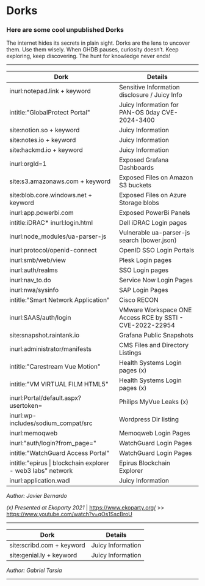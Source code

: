 # Dorks
### Here are some cool unpublished Dorks
The internet hides its secrets in plain sight. Dorks are the lens to uncover them. Use them wisely.
When GHDB pauses, curiosity doesn’t. Keep exploring, keep discovering. The hunt for knowledge never ends!

------------------------------------------------------------------------------

| Dork          | Details       |
| ------------- |-------------|
| inurl:notepad.link + keyword    | Sensitive Information disclosure / Juicy Info|
| intitle:"GlobalProtect Portal"    | Juicy Information for PAN-OS 0day CVE-2024-3400|
| site:notion.so + keyword    | Juicy Information |
| site:notes.io + keyword     | Juicy Information |
| site:hackmd.io + keyword    | Juicy Information |
| inurl:orgId=1  | Exposed Grafana Dashboards |
| site:s3.amazonaws.com + keyword   | Exposed Files on Amazon S3 buckets |
| site:blob.core.windows.net + keyword   | Exposed Files on Azure Storage blobs |
| inurl:app.powerbi.com   | Exposed PowerBi Panels |
| intitle:iDRAC* inurl:login.html    | Dell iDRAC Login pages |
| inurl:node_modules/ua-parser-js    | Vulnerable ua-parser-js search (bower.json) |
| inurl:protocol/openid-connect      | OpenID SSO Login Portals |
| inurl:smb/web/view   | Plesk Login pages |
| inurl:auth/realms   | SSO Login pages |
| inurl:nav_to.do  | Service Now Login Pages |
| inurl:nwa/sysinfo  | SAP Login Pages |
| intitle:"Smart Network Application"  | Cisco RECON |
| inurl:SAAS/auth/login | VMware Workspace ONE Access RCE by SSTI - CVE-2022-22954  |
| site:snapshot.raintank.io | Grafana Public Snapshots |
| inurl:administrator/manifests | CMS Files and Directory Listings |
| intitle:"Carestream Vue Motion" | Health Systems Login pages (x) |
| intitle:"VM VIRTUAL FILM HTML5" | Health Systems Login pages (x) |
| inurl:Portal/default.aspx?usertoken= | Philips MyVue Leaks (x) |
| inurl:wp-includes/sodium_compat/src | Wordpress Dir listing |
| inurl:memoqweb | Memoqweb Login Pages |
| inurl:"auth/login?from_page=" | WatchGuard Login Pages |
| intitle:"WatchGuard Access Portal" | WatchGuard Login Pages |
| intitle:"epirus \| blockchain explorer - web3 labs" network | Epirus Blockchain Explorer | (http.favicon.hash:41459981)
| inurl:application.wadl | Juicy Information |

*Author: Javier Bernardo*

*(x) Presented at Ekoparty 2021* | https://www.ekoparty.org/ >> https://www.youtube.com/watch?v=qOs1SscBroU

------------------------------------------------------------------------------


| Dork          | Details       |
| ------------- |-------------|
| site:scribd.com + keyword    | Juicy Information |
| site:genial.ly + keyword     | Juicy Information |

*Author: Gabriel Tarsia*

------------------------------------------------------------------------------

